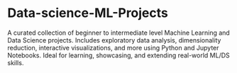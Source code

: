 # Data-science-ML-Projects
A curated collection of beginner to intermediate level Machine Learning and Data Science projects. Includes exploratory data analysis, dimensionality reduction, interactive visualizations, and more using Python and Jupyter Notebooks. Ideal for learning, showcasing, and extending real-world ML/DS skills.
